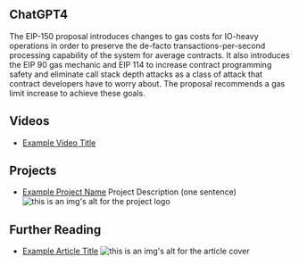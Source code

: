 ## ChatGPT4

The EIP-150 proposal introduces changes to gas costs for IO-heavy operations in order to preserve the de-facto transactions-per-second processing capability of the system for average contracts. It also introduces the EIP 90 gas mechanic and EIP 114 to increase contract programming safety and eliminate call stack depth attacks as a class of attack that contract developers have to worry about. The proposal recommends a gas limit increase to achieve these goals.

## Videos

- [Example Video Title](https://www.youtube.com/watch?v=TDGq4aeevgY)

## Projects

- [Example Project Name](https://xxxx.xxx/xxxxx) Project Description (one sentence) ![this is an img's alt for the project logo](https://xxxx.xxx/project-logo.xxx)

## Further Reading

- [Example Article Title](https://xxxx.xxx/xxxxx) ![this is an img's alt for the article cover](https://xxxx.xxx/article-cover.xxx)

